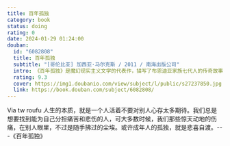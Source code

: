 ```yaml
---
title: 百年孤独
category: book
status: doing
rating: 0
date: 2024-01-29 01:24:00
douban:
  id: "6082808"
  title: 百年孤独
  subtitle: "[哥伦比亚] 加西亚·马尔克斯 / 2011 / 南海出版公司"
  intro: 《百年孤独》是魔幻现实主义文学的代表作，描写了布恩迪亚家族七代人的传奇故事，以及加勒比海沿岸小镇马孔多的百年兴衰，反映了拉丁美洲一个世纪以来风云变幻的历史。作品融入神话传说、民间故事、宗教典故等神秘因素，巧妙地糅合了现实与虚幻，展现出一个瑰丽的想象世界，成为20世纪最重要的经典文学巨著之一。1982年加西亚•马尔克斯获得诺贝尔文学奖，奠定世界级文学大师的地位，很大程度上乃是凭借《百年孤独》的巨大影响。
  rating: 9.3
  cover: https://img1.doubanio.com/view/subject/l/public/s27237850.jpg
  link: https://book.douban.com/subject/6082808/
---
```


Via tw roufu 人生的本质，就是一个人活着不要对别人心存太多期待。我们总是想要找到能为自己分担痛苦和悲伤的人，可大多数时候，我们那些惊天动地的伤痛，在别人眼里，不过是随手拂过的尘埃。或许成年人的孤独，就是悲喜自渡。---《百年孤独》
